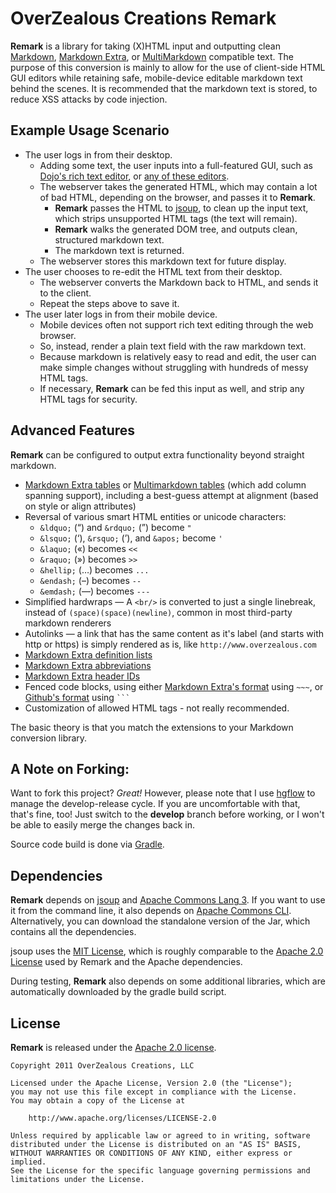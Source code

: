 # OverZealous Creations Remark

**Remark** is a library for taking (X)HTML input and outputting clean [Markdown][], [Markdown Extra][], or [MultiMarkdown][] compatible text.  The purpose of this conversion is mainly to allow for the use of client-side HTML GUI editors while retaining safe, mobile-device editable markdown text behind the scenes.  It is recommended that the markdown text is stored, to reduce XSS attacks by code injection.

## Example Usage Scenario

 * The user logs in from their desktop.
	 * Adding some text, the user inputs into a full-featured GUI, such as [Dojo's rich text editor][dojo_rte], or [any of these editors][other_rtes].
	 * The webserver takes the generated HTML, which may contain a lot of bad HTML, depending on the browser, and passes it to **Remark**.
		 * **Remark** passes the HTML to [jsoup][], to clean up the input text, which strips unsupported HTML tags (the text will remain).
		 * **Remark** walks the generated DOM tree, and outputs clean, structured markdown text.
		 * The markdown text is returned.
	 * The webserver stores this markdown text for future display.
 * The user chooses to re-edit the HTML text from their desktop.
	 * The webserver converts the Markdown back to HTML, and sends it to the client.
	 * Repeat the steps above to save it.
 * The user later logs in from their mobile device.
	 * Mobile devices often not support rich text editing through the web browser.
	 * So, instead, render a plain text field with the raw markdown text.
	 * Because markdown is relatively easy to read and edit, the user can make simple changes without struggling with hundreds of messy HTML tags.
	 * If necessary, **Remark** can be fed this input as well, and strip any HTML tags for security.

## Advanced Features

**Remark** can be configured to output extra functionality beyond straight markdown.

 * [Markdown Extra tables][] or [Multimarkdown tables][] (which add column spanning support), including a best-guess attempt at alignment (based on style or align attributes)
 * Reversal of various smart HTML entities or unicode characters:
	 * `&ldquo;` (“) and `&rdquo;` (”) become `"`
	 * `&lsquo;` (‘), `&rsquo;` (’), and `&apos;` become `'`
	 * `&laquo;` («) becomes `<<`
	 * `&raquo;` (») becomes `>>`
	 * `&hellip;` (…) becomes `...`
	 * `&endash;` (–) becomes `--`
	 * `&emdash;` (—) becomes `---`
 * Simplified hardwraps — A `<br/>` is converted to just a single linebreak, instead of `(space)(space)(newline)`, common in most third-party markdown renderers
 * Autolinks — a link that has the same content as it's label (and starts with http or https) is simply rendered as is, like `http://www.overzealous.com`
 * [Markdown Extra definition lists][]
 * [Markdown Extra abbreviations][]
 * [Markdown Extra header IDs][]
 * Fenced code blocks, using either [Markdown Extra's format][Markdown Extra fenced code block] using `~~~`, or [Github's format][Github fenced code block] using ` ``` `
 * Customization of allowed HTML tags - not really recommended.

The basic theory is that you match the extensions to your Markdown conversion library.

## A Note on Forking:

Want to fork this project?  *Great!*  However, please note that I use [hgflow][] to manage the develop-release cycle.  If you are uncomfortable with that, that's fine, too!  Just switch to the **develop** branch before working, or I won't be able to easily merge the changes back in.

Source code build is done via [Gradle][].

## Dependencies

**Remark** depends on [jsoup][] and [Apache Commons Lang 3][].  If you want to use it from the command line, it also depends on [Apache Commons CLI][].  Alternatively, you can download the standalone version of the Jar, which contains all the dependencies.

jsoup uses the [MIT License][jsoup license], which is roughly comparable to the [Apache 2.0 License][] used by Remark and the Apache dependencies.

During testing, **Remark** also depends on some additional libraries, which are automatically downloaded by the gradle build script.

## License

**Remark** is released under the [Apache 2.0 license][].

	Copyright 2011 OverZealous Creations, LLC

	Licensed under the Apache License, Version 2.0 (the "License");
	you may not use this file except in compliance with the License.
	You may obtain a copy of the License at

		http://www.apache.org/licenses/LICENSE-2.0

	Unless required by applicable law or agreed to in writing, software
	distributed under the License is distributed on an "AS IS" BASIS,
	WITHOUT WARRANTIES OR CONDITIONS OF ANY KIND, either express or implied.
	See the License for the specific language governing permissions and
	limitations under the License.

[Markdown]: http://daringfireball.net/projects/markdown/
[Markdown Extra]: http://michelf.com/projects/php-markdown/extra/
[Markdown Extra tables]: http://michelf.com/projects/php-markdown/extra/#table
[Markdown Extra definition lists]: http://michelf.com/projects/php-markdown/extra/#def-list
[Markdown Extra fenced code block]: http://michelf.com/projects/php-markdown/extra/#fenced-code-blocks
[Markdown Extra abbreviations]: http://michelf.com/projects/php-markdown/extra/#abbr
[Markdown Extra header IDs]: http://michelf.com/projects/php-markdown/extra/#header-id
[MultiMarkdown]: http://fletcherpenney.net/multimarkdown/
[MultiMarkdown tables]: http://fletcher.github.com/peg-multimarkdown/#tables
[Github fenced code block]: http://github.github.com/github-flavored-markdown/
[dojo_rte]: http://dojotoolkit.org/reference-guide/dijit/Editor.html
[other_rtes]: http://www.queness.com/post/212/10-jquery-and-non-jquery-javascript-rich-text-editors
[jsoup]: http://jsoup.org/
[jsoup license]: http://jsoup.org/license
[Apache Commons Lang 3]: http://commons.apache.org/lang/
[Apache Commons CLI]: http://commons.apache.org/cli/
[hgflow]: https://bitbucket.org/yinwm/hgflow/wiki/Home
[Gradle]: http://gradle.org/
[Apache 2.0 License]: http://www.apache.org/licenses/LICENSE-2.0